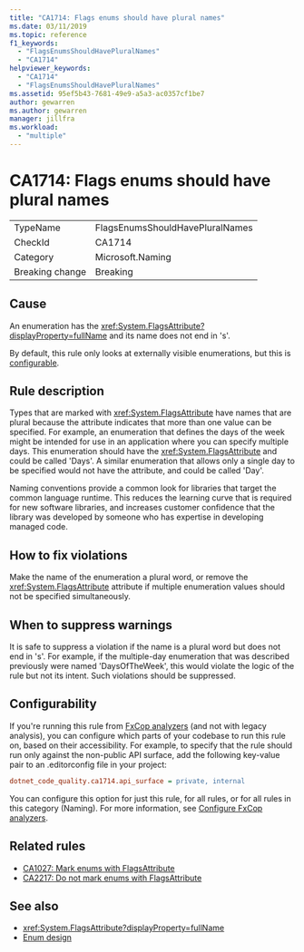 ```yaml
---
title: "CA1714: Flags enums should have plural names"
ms.date: 03/11/2019
ms.topic: reference
f1_keywords:
  - "FlagsEnumsShouldHavePluralNames"
  - "CA1714"
helpviewer_keywords:
  - "CA1714"
  - "FlagsEnumsShouldHavePluralNames"
ms.assetid: 95ef5b43-7681-49e9-a5a3-ac0357cf1be7
author: gewarren
ms.author: gewarren
manager: jillfra
ms.workload:
  - "multiple"
---
```

# CA1714: Flags enums should have plural names

|||
|-|-|
|TypeName|FlagsEnumsShouldHavePluralNames|
|CheckId|CA1714|
|Category|Microsoft.Naming|
|Breaking change|Breaking|

## Cause

An enumeration has the <xref:System.FlagsAttribute?displayProperty=fullName> and its name does not end in 's'.

By default, this rule only looks at externally visible enumerations, but this is [configurable](#configurability).

## Rule description

Types that are marked with <xref:System.FlagsAttribute> have names that are plural because the attribute indicates that more than one value can be specified. For example, an enumeration that defines the days of the week might be intended for use in an application where you can specify multiple days. This enumeration should have the <xref:System.FlagsAttribute> and could be called 'Days'. A similar enumeration that allows only a single day to be specified would not have the attribute, and could be called 'Day'.

Naming conventions provide a common look for libraries that target the common language runtime. This reduces the learning curve that is required for new software libraries, and increases customer confidence that the library was developed by someone who has expertise in developing managed code.

## How to fix violations

Make the name of the enumeration a plural word, or remove the <xref:System.FlagsAttribute> attribute if multiple enumeration values should not be specified simultaneously.

## When to suppress warnings

It is safe to suppress a violation if the name is a plural word but does not end in 's'. For example, if the multiple-day enumeration that was described previously were named 'DaysOfTheWeek', this would violate the logic of the rule but not its intent. Such violations should be suppressed.

## Configurability

If you're running this rule from [FxCop analyzers](install-fxcop-analyzers.md) (and not with legacy analysis), you can configure which parts of your codebase to run this rule on, based on their accessibility. For example, to specify that the rule should run only against the non-public API surface, add the following key-value pair to an .editorconfig file in your project:

```ini
dotnet_code_quality.ca1714.api_surface = private, internal
```

You can configure this option for just this rule, for all rules, or for all rules in this category (Naming). For more information, see [Configure FxCop analyzers](configure-fxcop-analyzers.md).

## Related rules

- [CA1027: Mark enums with FlagsAttribute](../code-quality/ca1027-mark-enums-with-flagsattribute.md)
- [CA2217: Do not mark enums with FlagsAttribute](../code-quality/ca2217-do-not-mark-enums-with-flagsattribute.md)

## See also

- <xref:System.FlagsAttribute?displayProperty=fullName>
- [Enum design](/dotnet/standard/design-guidelines/enum)